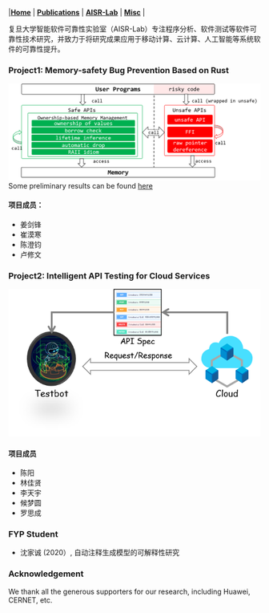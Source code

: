 
|[<b>Home</b>](https://hxuhack.github.io/) | [<b>Publications</b>](../publication/list) | [<b>AISR-Lab</b>](../lab/page) | [<b>Misc</b>](../misc/list) |

复旦大学智能软件可靠性实验室（AISR-Lab）专注程序分析、软件测试等软件可靠性技术研究，并致力于将研究成果应用于移动计算、云计算、人工智能等系统软件的可靠性提升。

### Project1: Memory-safety Bug Prevention Based on Rust

![avatar](rust.png)
Some preliminary results can be found [here](https://arxiv.org/abs/2003.03296)

#### 项目成员：
- 姜剑锋
- 崔漠寒 
- 陈澄钧
- 卢修文

### Project2: Intelligent API Testing for Cloud Services

![avatar](cloud.png)

#### 项目成员
- 陈阳
- 林佳贤
- 李天宇
- 候梦圆
- 罗思成

### FYP Student 
 - 沈家诚 (2020）, 自动注释生成模型的可解释性研究

### Acknowledgement

We thank all the generous supporters for our research, including Huawei, CERNET, etc.
